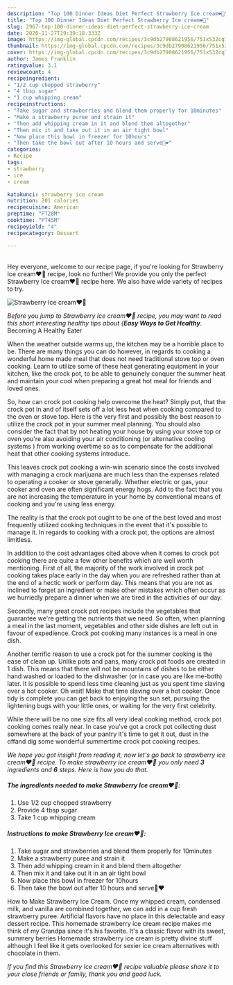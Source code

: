 ```yaml
---
description: "Top 100 Dinner Ideas Diet Perfect Strawberry Ice cream❤🥰"
title: "Top 100 Dinner Ideas Diet Perfect Strawberry Ice cream❤🥰"
slug: 2967-top-100-dinner-ideas-diet-perfect-strawberry-ice-cream
date: 2020-11-27T19:39:18.333Z
image: https://img-global.cpcdn.com/recipes/3c9db27908621956/751x532cq70/strawberry-ice-cream❤🥰-recipe-main-photo.jpg
thumbnail: https://img-global.cpcdn.com/recipes/3c9db27908621956/751x532cq70/strawberry-ice-cream❤🥰-recipe-main-photo.jpg
cover: https://img-global.cpcdn.com/recipes/3c9db27908621956/751x532cq70/strawberry-ice-cream❤🥰-recipe-main-photo.jpg
author: James Franklin
ratingvalue: 3.1
reviewcount: 4
recipeingredient:
- "1/2 cup chopped strawberry"
- "4 tbsp sugar"
- "1 cup whipping cream"
recipeinstructions:
- "Take sugar and strawberries and blend them properly for 10minutes"
- "Make a strawberry puree and strain it"
- "Then add whipping cream in it and blend them altogether"
- "Then mix it and take out it in an air tight bowl"
- "Now place this bowl in freezer for 10hours"
- "Then take the bowl out after 10 hours and serve🤩❤"
categories:
- Recipe
tags:
- strawberry
- ice
- cream

katakunci: strawberry ice cream 
nutrition: 201 calories
recipecuisine: American
preptime: "PT28M"
cooktime: "PT45M"
recipeyield: "4"
recipecategory: Dessert

---
```

<br>
Hey everyone, welcome to our recipe page, if you're looking for Strawberry Ice cream❤🥰 recipe, look no further! We provide you only the perfect Strawberry Ice cream❤🥰 recipe here. We also have wide variety of recipes to try.
<br>


![Strawberry Ice cream❤🥰](https://img-global.cpcdn.com/recipes/3c9db27908621956/751x532cq70/strawberry-ice-cream❤🥰-recipe-main-photo.jpg)

<i>Before you jump to Strawberry Ice cream❤🥰 recipe, you may want to read this short interesting healthy tips about {<strong>Easy Ways to Get Healthy</strong>.</i>
Becoming A Healthy Eater


When the weather outside warms up, the kitchen may be a horrible place to be. There are many things you can do however, in regards to cooking a wonderful home made meal that does not need traditional stove top or oven cooking. Learn to utilize some of these heat generating equipment in your kitchen, like the crock pot, to be able to genuinely conquer the summer heat and maintain your cool when preparing a great hot meal for friends and loved ones.

So, how can crock pot cooking help overcome the heat? Simply put, that the crock pot in and of itself sets off a lot less heat when cooking compared to the oven or stove top. Here is the very first and possibly the best reason to utilize the crock pot in your summer meal planning. You should also consider the fact that by not heating your house by using your stove top or oven you're also avoiding your air conditioning (or alternative cooling systems ) from working overtime so as to compensate for the additional heat that other cooking systems introduce.

This leaves crock pot cooking a win-win scenario since the costs involved with managing a crock marijuana are much less than the expenses related to operating a cooker or stove generally. Whether electric or gas, your cooker and oven are often significant energy hogs. Add to the fact that you are not increasing the temperature in your home by conventional means of cooking and you're using less energy.

 The reality is that the crock pot ought to be one of the best loved and most frequently utilized cooking techniques in the event that it's possible to manage it. In regards to cooking with a crock pot, the options are almost limitless.  



In addition to the cost advantages cited above when it comes to crock pot cooking there are quite a few other benefits which are well worth mentioning. First of all, the majority of the work involved in crock pot cooking takes place early in the day when you are refreshed rather than at the end of a hectic work or perform day. This means that you are not as inclined to forget an ingredient or make other mistakes which often occur as we hurriedly prepare a dinner when we are tired in the activities of our day.

Secondly, many great crock pot recipes include the vegetables that guarantee we're getting the nutrients that we need. So often, when planning a meal in the last moment, vegetables and other side dishes are left out in favour of expedience. Crock pot cooking many instances is a meal in one dish.

Another terrific reason to use a crock pot for the summer cooking is the ease of clean up.  Unlike pots and pans, many crock pot foods are created in 1 dish. This means that there will not be mountains of dishes to be either hand washed or loaded to the dishwasher (or in case you are like me-both) later. It is possible to spend less time cleaning just as you spent time slaving over a hot cooker. Oh wait! Make that time slaving over a hot cooker. Once tidy is complete you can get back to enjoying the sun set, pursuing the lightening bugs with your little ones, or waiting for the very first celebrity.

While there will be no one size fits all very ideal cooking method, crock pot cooking comes really near. In case you've got a crock pot collecting dust somewhere at the back of your pantry it's time to get it out, dust in the offand dig some wonderful summertime crock pot cooking recipes.


<i>We hope you got insight from reading it, now let's go back to strawberry ice cream❤🥰 recipe. To make strawberry ice cream❤🥰 you only need <strong>3</strong> ingredients and <strong>6</strong> steps. Here is how you do that.
</i>

##### The ingredients needed to make Strawberry Ice cream❤🥰:

1. Use 1/2 cup chopped strawberry
1. Provide 4 tbsp sugar
1. Take 1 cup whipping cream


##### Instructions to make Strawberry Ice cream❤🥰:

1. Take sugar and strawberries and blend them properly for 10minutes
1. Make a strawberry puree and strain it
1. Then add whipping cream in it and blend them altogether
1. Then mix it and take out it in an air tight bowl
1. Now place this bowl in freezer for 10hours
1. Then take the bowl out after 10 hours and serve🤩❤


How to Make Strawberry Ice Cream. Once my whipped cream, condensed milk, and vanilla are combined together, we can add in a cup fresh strawberry puree. Artificial flavors have no place in this delectable and easy dessert recipe. This homemade strawberry ice cream recipe makes me think of my Grandpa since it&#39;s his favorite. It&#39;s a classic flavor with its sweet, summery berries Homemade strawberry ice cream is pretty divine stuff although I feel like it gets overlooked for sexier ice cream alternatives with chocolate in them. 

<i>If you find this Strawberry Ice cream❤🥰 recipe valuable please share it to your close friends or family, thank you and good luck.</i>
